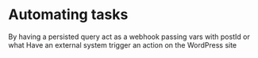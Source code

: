 # Automating tasks

By having a persisted query act as a webhook
    passing vars with postId or what
Have an external system trigger an action on the WordPress site
